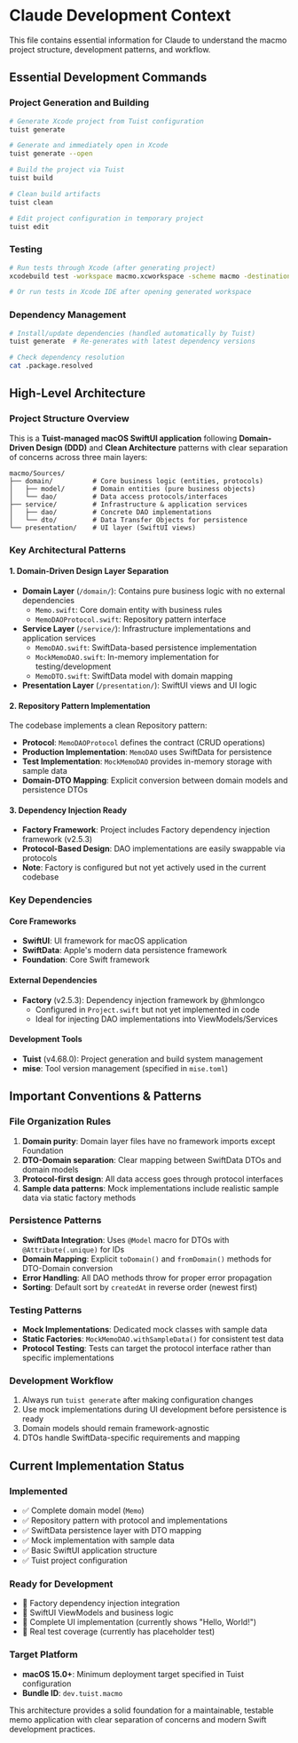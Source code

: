 # Claude Development Context

This file contains essential information for Claude to understand the macmo project structure, development patterns, and workflow.

## Essential Development Commands

### Project Generation and Building
```bash
# Generate Xcode project from Tuist configuration
tuist generate

# Generate and immediately open in Xcode
tuist generate --open

# Build the project via Tuist
tuist build

# Clean build artifacts
tuist clean

# Edit project configuration in temporary project
tuist edit
```

### Testing
```bash
# Run tests through Xcode (after generating project)
xcodebuild test -workspace macmo.xcworkspace -scheme macmo -destination 'platform=macOS'

# Or run tests in Xcode IDE after opening generated workspace
```

### Dependency Management
```bash
# Install/update dependencies (handled automatically by Tuist)
tuist generate  # Re-generates with latest dependency versions

# Check dependency resolution
cat .package.resolved
```

## High-Level Architecture

### Project Structure Overview
This is a **Tuist-managed macOS SwiftUI application** following **Domain-Driven Design (DDD)** and **Clean Architecture** patterns with clear separation of concerns across three main layers:

```
macmo/Sources/
├── domain/          # Core business logic (entities, protocols)
│   ├── model/       # Domain entities (pure business objects)
│   └── dao/         # Data access protocols/interfaces
├── service/         # Infrastructure & application services
│   ├── dao/         # Concrete DAO implementations
│   └── dto/         # Data Transfer Objects for persistence
└── presentation/    # UI layer (SwiftUI views)
```

### Key Architectural Patterns

#### 1. Domain-Driven Design Layer Separation
- **Domain Layer** (`/domain/`): Contains pure business logic with no external dependencies
  - `Memo.swift`: Core domain entity with business rules
  - `MemoDAOProtocol.swift`: Repository pattern interface
- **Service Layer** (`/service/`): Infrastructure implementations and application services
  - `MemoDAO.swift`: SwiftData-based persistence implementation
  - `MockMemoDAO.swift`: In-memory implementation for testing/development
  - `MemoDTO.swift`: SwiftData model with domain mapping
- **Presentation Layer** (`/presentation/`): SwiftUI views and UI logic

#### 2. Repository Pattern Implementation
The codebase implements a clean Repository pattern:
- **Protocol**: `MemoDAOProtocol` defines the contract (CRUD operations)
- **Production Implementation**: `MemoDAO` uses SwiftData for persistence
- **Test Implementation**: `MockMemoDAO` provides in-memory storage with sample data
- **Domain-DTO Mapping**: Explicit conversion between domain models and persistence DTOs

#### 3. Dependency Injection Ready
- **Factory Framework**: Project includes Factory dependency injection framework (v2.5.3)
- **Protocol-Based Design**: DAO implementations are easily swappable via protocols
- **Note**: Factory is configured but not yet actively used in the current codebase

### Key Dependencies

#### Core Frameworks
- **SwiftUI**: UI framework for macOS application
- **SwiftData**: Apple's modern data persistence framework
- **Foundation**: Core Swift framework

#### External Dependencies
- **Factory** (v2.5.3): Dependency injection framework by @hmlongco
  - Configured in `Project.swift` but not yet implemented in code
  - Ideal for injecting DAO implementations into ViewModels/Services

#### Development Tools
- **Tuist** (v4.68.0): Project generation and build system management
- **mise**: Tool version management (specified in `mise.toml`)

## Important Conventions & Patterns

### File Organization Rules
1. **Domain purity**: Domain layer files have no framework imports except Foundation
2. **DTO-Domain separation**: Clear mapping between SwiftData DTOs and domain models
3. **Protocol-first design**: All data access goes through protocol interfaces
4. **Sample data patterns**: Mock implementations include realistic sample data via static factory methods

### Persistence Patterns
- **SwiftData Integration**: Uses `@Model` macro for DTOs with `@Attribute(.unique)` for IDs
- **Domain Mapping**: Explicit `toDomain()` and `fromDomain()` methods for DTO-Domain conversion
- **Error Handling**: All DAO methods throw for proper error propagation
- **Sorting**: Default sort by `createdAt` in reverse order (newest first)

### Testing Patterns
- **Mock Implementations**: Dedicated mock classes with sample data
- **Static Factories**: `MockMemoDAO.withSampleData()` for consistent test data
- **Protocol Testing**: Tests can target the protocol interface rather than specific implementations

### Development Workflow
1. Always run `tuist generate` after making configuration changes
2. Use mock implementations during UI development before persistence is ready
3. Domain models should remain framework-agnostic
4. DTOs handle SwiftData-specific requirements and mapping

## Current Implementation Status

### Implemented
- ✅ Complete domain model (`Memo`)
- ✅ Repository pattern with protocol and implementations
- ✅ SwiftData persistence layer with DTO mapping
- ✅ Mock implementation with sample data
- ✅ Basic SwiftUI application structure
- ✅ Tuist project configuration

### Ready for Development
- 🔄 Factory dependency injection integration
- 🔄 SwiftUI ViewModels and business logic
- 🔄 Complete UI implementation (currently shows "Hello, World!")
- 🔄 Real test coverage (currently has placeholder test)

### Target Platform
- **macOS 15.0+**: Minimum deployment target specified in Tuist configuration
- **Bundle ID**: `dev.tuist.macmo`

This architecture provides a solid foundation for a maintainable, testable memo application with clear separation of concerns and modern Swift development practices.
